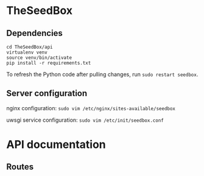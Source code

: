 # TheSeedBox
## Dependencies
    cd TheSeedBox/api
    virtualenv venv
    source venv/bin/activate
    pip install -r requirements.txt

To refresh the Python code after pulling changes, run `sudo restart seedbox`.

## Server configuration

nginx configuration: `sudo vim /etc/nginx/sites-available/seedbox`

uwsgi service configuration: `sudo vim /etc/init/seedbox.conf`


# API documentation

## Routes
